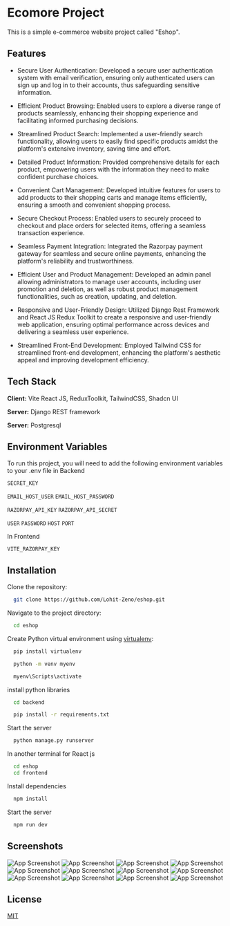 # Ecomore Project

This is a simple e-commerce website project called "Eshop".

## Features

- Secure User Authentication: Developed a secure user authentication system with email verification, ensuring only authenticated users can sign up and log in to their accounts, thus safeguarding sensitive information.

- Efficient Product Browsing: Enabled users to explore a diverse range of products seamlessly, enhancing their shopping experience and facilitating informed purchasing decisions.

- Streamlined Product Search: Implemented a user-friendly search functionality, allowing users to easily find specific products amidst the platform's extensive inventory, saving time and effort.

- Detailed Product Information: Provided comprehensive details for each product, empowering users with the information they need to make confident purchase choices.

- Convenient Cart Management: Developed intuitive features for users to add products to their shopping carts and manage items efficiently, ensuring a smooth and convenient shopping process.

- Secure Checkout Process: Enabled users to securely proceed to checkout and place orders for selected items, offering a seamless transaction experience.

- Seamless Payment Integration: Integrated the Razorpay payment gateway for seamless and secure online payments, enhancing the platform's reliability and trustworthiness.

- Efficient User and Product Management: Developed an admin panel allowing administrators to manage user accounts, including user promotion and deletion, as well as robust product management functionalities, such as creation, updating, and deletion.

- Responsive and User-Friendly Design: Utilized Django Rest Framework and React JS Redux Toolkit to create a responsive and user-friendly web application, ensuring optimal performance across devices and delivering a seamless user experience.

- Streamlined Front-End Development: Employed Tailwind CSS for streamlined front-end development, enhancing the platform's aesthetic appeal and improving development efficiency.

## Tech Stack

**Client:** Vite React JS, ReduxToolkit, TailwindCSS, Shadcn UI

**Server:** Django REST framework

**Server:** Postgresql

## Environment Variables

To run this project, you will need to add the following environment variables to your .env file in Backend

`SECRET_KEY`

`EMAIL_HOST_USER`
`EMAIL_HOST_PASSWORD`

`RAZORPAY_API_KEY`
`RAZORPAY_API_SECRET`

`USER`
`PASSWORD`
`HOST`
`PORT`

In Frontend

`VITE_RAZORPAY_KEY`

## Installation

Clone the repository:

```bash
  git clone https://github.com/Lohit-Zeno/eshop.git

```

Navigate to the project directory:

```bash
  cd eshop
```

Create Python virtual environment using [virtualenv](https://virtualenv.pypa.io/en/latest/):

```bash
  pip install virtualenv
```

```bash
  python -m venv myenv
```

```bash
  myenv\Scripts\activate
```

install python libraries

```bash
  cd backend
```

```bash
  pip install -r requirements.txt
```

Start the server

```bash
  python manage.py runserver
```

In another terminal for React js

```bash
  cd eshop
  cd frontend
```

Install dependencies

```bash
  npm install
```

Start the server

```bash
  npm run dev
```

## Screenshots

![App Screenshot](https://drive.usercontent.google.com/download?id=1G7d36NdSZZ2jFmfXQiI1qaXh9wzUyckT)
![App Screenshot](https://drive.usercontent.google.com/download?id=19pOQf1S5gkaCnmgMLBRlSK8RgYzXvNmK)
![App Screenshot](https://drive.usercontent.google.com/download?id=1eOX2AtE5PrmDBEPZqmT6KuHm3lnPjp6r)
![App Screenshot](https://drive.usercontent.google.com/download?id=1ThBeWU0BHfBkl2BPNp7QvAnQIrAFnDub)
![App Screenshot](https://drive.usercontent.google.com/download?id=1dZcxg9d2QMb29yvdlBBNohbnWV20QBPY)
![App Screenshot](https://drive.usercontent.google.com/download?id=1Eh38Cp51I1hWmPO4Y2DNRaHvohURl8G1)
![App Screenshot](https://drive.usercontent.google.com/download?id=1XwE-6bGOR5hG0FCNuSX4696Q11X-P66f)
![App Screenshot](https://drive.usercontent.google.com/download?id=1MNLyjZu0-TGRAk3DTiqkWn2sUBQxubgD)
![App Screenshot](https://drive.usercontent.google.com/download?id=11fTWfDQRIK7ZS-kjjp7KiFcVj--rQffT)
![App Screenshot](https://drive.usercontent.google.com/download?id=1a4TjstKtT0KIQn8HYzUN-aAh-XO2d3hN)
![App Screenshot](https://drive.usercontent.google.com/download?id=17eEwBUqD96SORqcc62WRDKOxPCmfNsKY)
![App Screenshot](https://drive.usercontent.google.com/download?id=1D9gXwpdyeenAWn1Sx7uUkt3yMFeqNDf5)

## License

[MIT](https://choosealicense.com/licenses/mit/)
